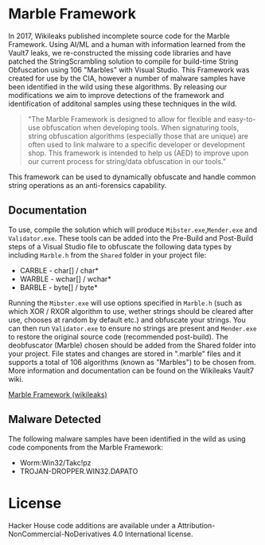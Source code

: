 # Marble Framework

In 2017, Wikileaks published incomplete source code for the Marble Framework. Using AI/ML and a human with
information learned from the Vault7 leaks, we re-constructed the missing code libraries and have patched the
StringScrambling solution to compile for build-time String Obfuscation using 106 "Marbles" with Visual Studio. 
This Framework was created for use by the CIA, however a number of malware samples have been identified in
the wild using these algorithms. By releasing our modifications we aim to improve detections of the framework
and identification of additonal samples using these techniques in the wild. 

> "The Marble Framework is designed to allow for flexible and easy-to-use obfuscation when developing tools. 
> When signaturing tools, string obfuscation algorithms (especially those that are unique) are often used to 
> link malware to a specific developer or development shop. This framework is intended to help us (AED) to 
> improve upon our current process for string/data obfuscation in our tools."

This framework can be used to dynamically obfuscate and handle common string operations as an anti-forensics
capability.


## Documentation

To use, compile the solution which will produce `Mibster.exe`,`Mender.exe` and `Validator.exe`. These tools
can be added into the Pre-Build and Post-Build steps of a Visual Studio file to obfuscate the following
data types by including `Marble.h` from the `Shared` folder in your project file:

 * CARBLE - char[] / char*
 * WARBLE - wchar[] / wchar*
 * BARBLE - byte[] / byte* 
 
Running the `Mibster.exe` will use options specified in `Marble.h` (such as which XOR / RXOR algorithm to use,
wether strings should be cleared after use, chooses at random by default etc.) and obfuscate your strings. You
can then run `Validator.exe` to ensure no strings are present and `Mender.exe` to restore the original source
code (recommended post-build). The deobfuscator (Marble) chosen should be added from the Shared folder into your
project. File states and changes are stored in ".marble" files and it supports a total of 106 algorithms (known as
"Marbles") to be chosen from. More information and documentation can be found on the Wikileaks Vault7 wiki.

[Marble Framework (wikileaks)](https://wikileaks.org/ciav7p1/cms/page_14588467.html)

## Malware Detected

The following malware samples have been identified in the wild as using code components from the Marble Framework:

* Worm:Win32/Takc!pz
* TROJAN-DROPPER.WIN32.DAPATO

# License

Hacker House code additions are available under a Attribution-NonCommercial-NoDerivatives 4.0 International license.
 

